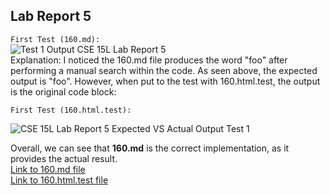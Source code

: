 ## Lab Report 5  
  
`First Test (160.md):`  
![Test 1 Output CSE 15L Lab Report 5](https://user-images.githubusercontent.com/103283657/173174112-4d028610-7fce-4a89-b26c-6284889cb2ed.png)  
Explanation: I noticed the 160.md file produces the word "foo" after performing a manual search within the code. As seen above, the expected output is "foo". However, when put to the test with 160.html.test, the output is the original code block:  

 `First Test (160.html.test):`  
  
![CSE 15L Lab Report 5 Expected VS Actual Output Test 1](https://user-images.githubusercontent.com/103283657/173174351-46a9eca3-41d8-4062-8886-5c2ed251d5a6.png)  
  
Overall, we can see that **160.md** is the correct implementation, as it provides the actual result.  
[Link to 160.md file](https://github.com/nidhidhamnani/markdown-parser/blob/main/test-files/160.md)  
[Link to 160.html.test file](https://github.com/nidhidhamnani/markdown-parser/blob/main/test-files/160.html.test)  


